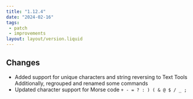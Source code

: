 ```yaml
---
title: "1.12.4"
date: "2024-02-16"
tags: 
 - patch
 - improvements
layout: layout/version.liquid
---
```

## Changes
- Added support for unique characters and string reversing to Text Tools
Additionally, regrouped and renamed some commands
- Updated character support for Morse code
`+ - = ? : ) ( & @ $ / _ ; `
